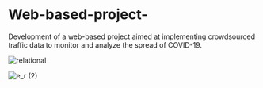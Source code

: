 # Web-based-project-

Development of a web-based project aimed at implementing crowdsourced traffic data to monitor and analyze the spread
of COVID-19.

![relational](https://github.com/user-attachments/assets/cb987fba-ad91-423c-9d02-394b306778f2)


![e_r (2)](https://github.com/user-attachments/assets/b9aece6f-c5d0-426f-9290-135992b26768)
